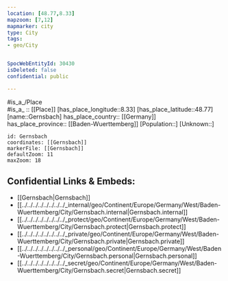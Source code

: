 ```yaml
---
location: [48.77,8.33] 
mapzoom: [7,12] 
mapmarker: city 
type: City
tags:
- geo/City


SpocWebEntityId: 30430
isDeleted: false
confidential: public

---
```

#is_a_/Place  
#is_a_ :: [[Place]] 
[has_place_longitude::8.33] 
[has_place_latitude::48.77] 
[name::Gernsbach] 
has_place_country:: [[Germany]]  
has_place_province:: [[Baden-Wuerttemberg]] 
[Population::] 
[Unknown::] 


```leaflet
id: Gernsbach
coordinates: [[Gernsbach]] 
markerFile: [[Gernsbach]] 
defaultZoom: 11 
maxZoom: 18
```


## Confidential Links & Embeds: 
- [[Gernsbach|Gernsbach]]  
- [[../../../../../../../../_internal/geo/Continent/Europe/Germany/West/Baden-Wuerttemberg/City/Gernsbach.internal|Gernsbach.internal]] 
- [[../../../../../../../../_protect/geo/Continent/Europe/Germany/West/Baden-Wuerttemberg/City/Gernsbach.protect|Gernsbach.protect]] 
- [[../../../../../../../../_private/geo/Continent/Europe/Germany/West/Baden-Wuerttemberg/City/Gernsbach.private|Gernsbach.private]] 
- [[../../../../../../../../_personal/geo/Continent/Europe/Germany/West/Baden-Wuerttemberg/City/Gernsbach.personal|Gernsbach.personal]] 
- [[../../../../../../../../_secret/geo/Continent/Europe/Germany/West/Baden-Wuerttemberg/City/Gernsbach.secret|Gernsbach.secret]] 
